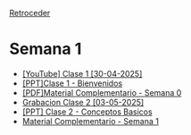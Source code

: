 [Retroceder](./README.md)

# Semana 1

- [[YouTube] Clase 1 [30-04-2025]](https://youtu.be/qYSbpPi1tNw)
- [[PPT]Clase 1 - Bienvenidos](./ppts/Etapa%202-%20Clase%201%20-%20Bienvenidos!.pptx)
- [[PDF]Material Complementario - Semana 0](../../pdfs/Material%20Complementario%20-%20Semana%200.pdf)
- [Grabacion Clase 2 [03-05-2025]](https://youtu.be/C-CF0GN6SSI)
 - [[PPT] Clase 2 - Conceptos Basicos](../../ppts/Etapa%202-%20Clase%202%20-%20Conceptos%20Básicos.pptx)
 - [Material Complementario - Semana 1](../../pdfs/Material%20Complementario%20-%20Semana%201.pdf)
